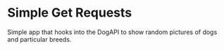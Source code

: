 # Simple Get Requests

Simple app that hooks into the DogAPI to show random pictures of dogs and particular breeds.
